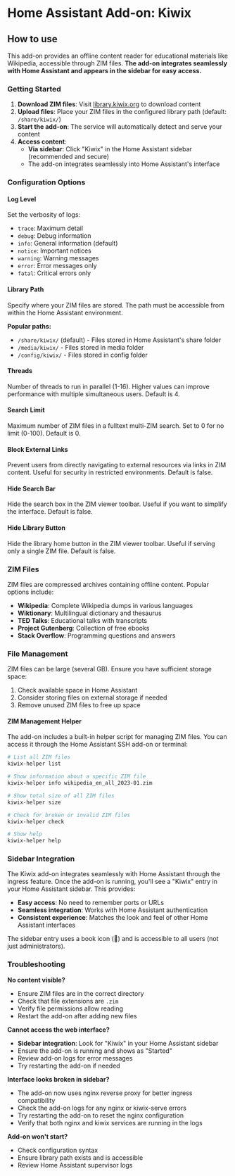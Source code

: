 # Home Assistant Add-on: Kiwix

## How to use

This add-on provides an offline content reader for educational materials like Wikipedia, accessible through ZIM files. **The add-on integrates seamlessly with Home Assistant and appears in the sidebar for easy access.**

### Getting Started

1. **Download ZIM files**: Visit [library.kiwix.org](https://library.kiwix.org/) to download content
2. **Upload files**: Place your ZIM files in the configured library path (default: `/share/kiwix/`)
3. **Start the add-on**: The service will automatically detect and serve your content
4. **Access content**: 
   - **Via sidebar**: Click "Kiwix" in the Home Assistant sidebar (recommended and secure)
   - The add-on integrates seamlessly into Home Assistant's interface

### Configuration Options

#### Log Level
Set the verbosity of logs:
- `trace`: Maximum detail
- `debug`: Debug information
- `info`: General information (default)
- `notice`: Important notices
- `warning`: Warning messages
- `error`: Error messages only
- `fatal`: Critical errors only

#### Library Path
Specify where your ZIM files are stored. The path must be accessible from within the Home Assistant environment.

**Popular paths:**
- `/share/kiwix/` (default) - Files stored in Home Assistant's share folder
- `/media/kiwix/` - Files stored in media folder
- `/config/kiwix/` - Files stored in config folder

#### Threads
Number of threads to run in parallel (1-16). Higher values can improve performance with multiple simultaneous users. Default is 4.

#### Search Limit
Maximum number of ZIM files in a fulltext multi-ZIM search. Set to 0 for no limit (0-100). Default is 0.

#### Block External Links
Prevent users from directly navigating to external resources via links in ZIM content. Useful for security in restricted environments. Default is false.

#### Hide Search Bar
Hide the search box in the ZIM viewer toolbar. Useful if you want to simplify the interface. Default is false.

#### Hide Library Button
Hide the library home button in the ZIM viewer toolbar. Useful if serving only a single ZIM file. Default is false.

### ZIM Files

ZIM files are compressed archives containing offline content. Popular options include:

- **Wikipedia**: Complete Wikipedia dumps in various languages
- **Wiktionary**: Multilingual dictionary and thesaurus
- **TED Talks**: Educational talks with transcripts
- **Project Gutenberg**: Collection of free ebooks
- **Stack Overflow**: Programming questions and answers

### File Management

ZIM files can be large (several GB). Ensure you have sufficient storage space:

1. Check available space in Home Assistant
2. Consider storing files on external storage if needed
3. Remove unused ZIM files to free up space

#### ZIM Management Helper

The add-on includes a built-in helper script for managing ZIM files. You can access it through the Home Assistant SSH add-on or terminal:

```bash
# List all ZIM files
kiwix-helper list

# Show information about a specific ZIM file
kiwix-helper info wikipedia_en_all_2023-01.zim

# Show total size of all ZIM files
kiwix-helper size

# Check for broken or invalid ZIM files
kiwix-helper check

# Show help
kiwix-helper help
```

### Sidebar Integration

The Kiwix add-on integrates seamlessly with Home Assistant through the ingress feature. Once the add-on is running, you'll see a "Kiwix" entry in your Home Assistant sidebar. This provides:

- **Easy access**: No need to remember ports or URLs
- **Seamless integration**: Works with Home Assistant authentication
- **Consistent experience**: Matches the look and feel of other Home Assistant interfaces

The sidebar entry uses a book icon (📖) and is accessible to all users (not just administrators).

### Troubleshooting

**No content visible?**
- Ensure ZIM files are in the correct directory
- Check that file extensions are `.zim`
- Verify file permissions allow reading
- Restart the add-on after adding new files

**Cannot access the web interface?**
- **Sidebar integration**: Look for "Kiwix" in your Home Assistant sidebar
- Ensure the add-on is running and shows as "Started"
- Review add-on logs for error messages
- Try restarting the add-on if needed

**Interface looks broken in sidebar?**
- The add-on now uses nginx reverse proxy for better ingress compatibility
- Check the add-on logs for any nginx or kiwix-serve errors
- Try restarting the add-on to reset the nginx configuration
- Verify that both nginx and kiwix services are running in the logs

**Add-on won't start?**
- Check configuration syntax
- Ensure library path exists and is accessible
- Review Home Assistant supervisor logs
